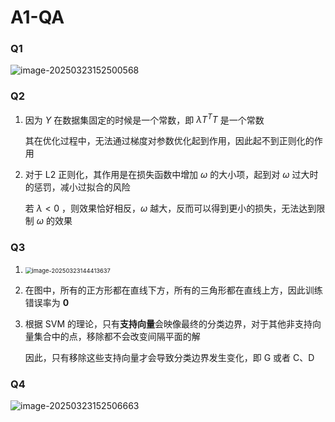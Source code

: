 # A1-QA

### Q1

![image-20250323152500568](C:\Users\12298\AppData\Roaming\Typora\typora-user-images\image-20250323152500568.png)

### Q2

1. 因为 $Y$ 在数据集固定的时候是一个常数，即 $\lambda T ^ T T$ 是一个常数

	其在优化过程中，无法通过梯度对参数优化起到作用，因此起不到正则化的作用

2. 对于 L2 正则化，其作用是在损失函数中增加 $\omega$ 的大小项，起到对 $\omega$ 过大时的惩罚，减小过拟合的风险

	若 $\lambda < 0$ ，则效果恰好相反，$\omega$ 越大，反而可以得到更小的损失，无法达到限制 $\omega$ 的效果

### Q3

1. <img src="C:\Users\12298\AppData\Roaming\Typora\typora-user-images\image-20250323144413637.png" alt="image-20250323144413637" style="zoom: 67%;" />

2. 在图中，所有的正方形都在直线下方，所有的三角形都在直线上方，因此训练错误率为 **0**

3. 根据 SVM 的理论，只有**支持向量**会映像最终的分类边界，对于其他非支持向量集合中的点，移除都不会改变间隔平面的解

	因此，只有移除这些支持向量才会导致分类边界发生变化，即 G 或者 C、D

### Q4

![image-20250323152506663](C:\Users\12298\AppData\Roaming\Typora\typora-user-images\image-20250323152506663.png)